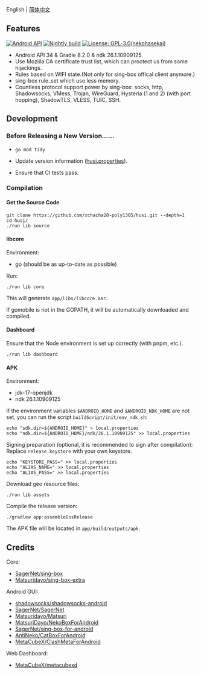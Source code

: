 English | [简体中文](./README_zh.md)

## Features

[![Android API](https://img.shields.io/badge/API-34-brightgreen.svg?style=flat)](https://android-arsenal.com/api?level=34)
[![Nightly build](https://github.com/xchacha20-poly1305/husi/actions/workflows/nightly.yml/badge.svg)](https://github.com/xchacha20-poly1305/husi/actions/workflows/nightly.yml)
[![License: GPL-3.0(nekohasekai)](https://img.shields.io/badge/license-GPL--3.0(nekohasekai)-orange.svg)](https://sing-box.sagernet.org/#license)

* Android API 34 & Gradle 8.2.0 & ndk 26.1.10909125.
* Use Moziila CA certificate trust list, which can proctect us from some hijackings.
* Rules based on WIFI state.(Not only for sing-box offical client anymore.)
* sing-box rule_set which use less memory.
* Countless protocol support power by sing-box: socks, http, Shadowsocks, VMess, Trojan, 
  WireGuard, Hysteria (1 and 2) (with port hopping), ShadowTLS, VLESS, TUIC, SSH.

## Development

### Before Releasing a New Version......

* `go mod tidy`

* Update version information ([husi.properties](./husi.properties)).

* Ensure that CI tests pass.

### Compilation

#### Get the Source Code

```shell
git clone https://github.com/xchacha20-poly1305/husi.git --depth=1
cd husi/
./run lib source
```

#### libcore

Environment:

* go (should be as up-to-date as possible)

Run:

```shell
./run lib core
```

This will generate `app/libs/libcore.aar`.

If gomobile is not in the GOPATH, it will be automatically downloaded and compiled.

#### Dashboard

Ensure that the Node environment is set up correctly (with pnpm, etc.).

```shell
./run lib dashboard
```

#### APK

Environment:

* jdk-17-openjdk
* ndk 26.1.10909125

If the environment variables `$ANDROID_HOME` and `$ANDROID_NDK_HOME` are not set, you can run the script `buildScript/init/env_ndk.sh`:

```shell
echo "sdk.dir=${ANDROID_HOME}" > local.properties
echo "ndk.dir=${ANDROID_HOME}/ndk/26.1.10909125" >> local.properties
```

Signing preparation (optional, it is recommended to sign after compilation): Replace `release.keystore` with your own keystore.

```shell
echo "KEYSTORE_PASS=" >> local.properties
echo "ALIAS_NAME=" >> local.properties
echo "ALIAS_PASS=" >> local.properties
```

Download geo resource files:

```shell
./run lib assets
```

Compile the release version:

```shell
./gradlew app:assembleOssRelease
```

The APK file will be located in `app/build/outputs/apk`.

## Credits

Core:
- [SagerNet/sing-box](https://github.com/SagerNet/sing-box)
- [Matsuridayo/sing-box-extra](https://github.com/MatsuriDayo/sing-box-extra)

Android GUI:
- [shadowsocks/shadowsocks-android](https://github.com/shadowsocks/shadowsocks-android)
- [SagerNet/SagerNet](https://github.com/SagerNet/SagerNet)
- [Matsuridayo/Matsuri](https://github.com/MatsuriDayo/Matsuri)
- [MatsuriDayo/NekoBoxForAndroid](https://github.com/MatsuriDayo/NekoBoxForAndroid)
- [SagerNet/sing-box-for-android](https://github.com/SagerNet/sing-box-for-android)
- [AntiNeko/CatBoxForAndroid](https://github.com/AntiNeko/CatBoxForAndroid)
- [MetaCubeX/ClashMetaForAndroid](https://github.com/MetaCubeX/ClashMetaForAndroid)

Web Dashboard:

- [MetaCubeX/metacubexd](https://github.com/MetaCubeX/metacubexd)

